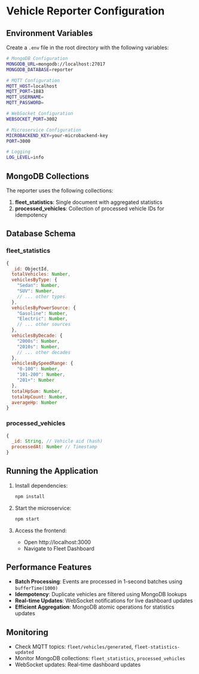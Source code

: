 # Vehicle Reporter Configuration

## Environment Variables

Create a `.env` file in the root directory with the following variables:

```bash
# MongoDB Configuration
MONGODB_URL=mongodb://localhost:27017
MONGODB_DATABASE=reporter

# MQTT Configuration
MQTT_HOST=localhost
MQTT_PORT=1883
MQTT_USERNAME=
MQTT_PASSWORD=

# WebSocket Configuration
WEBSOCKET_PORT=3002

# Microservice Configuration
MICROBACKEND_KEY=your-microbackend-key
PORT=3000

# Logging
LOG_LEVEL=info
```

## MongoDB Collections

The reporter uses the following collections:

1. **fleet_statistics**: Single document with aggregated statistics
2. **processed_vehicles**: Collection of processed vehicle IDs for idempotency

## Database Schema

### fleet_statistics
```javascript
{
  _id: ObjectId,
  totalVehicles: Number,
  vehiclesByType: {
    "Sedan": Number,
    "SUV": Number,
    // ... other types
  },
  vehiclesByPowerSource: {
    "Gasoline": Number,
    "Electric": Number,
    // ... other sources
  },
  vehiclesByDecade: {
    "2000s": Number,
    "2010s": Number,
    // ... other decades
  },
  vehiclesBySpeedRange: {
    "0-100": Number,
    "101-200": Number,
    "201+": Number
  },
  totalHpSum: Number,
  totalHpCount: Number,
  averageHp: Number
}
```

### processed_vehicles
```javascript
{
  _id: String, // Vehicle aid (hash)
  processedAt: Number // Timestamp
}
```

## Running the Application

1. Install dependencies:
   ```bash
   npm install
   ```

2. Start the microservice:
   ```bash
   npm start
   ```

3. Access the frontend:
   - Open http://localhost:3000
   - Navigate to Fleet Dashboard

## Performance Features

- **Batch Processing**: Events are processed in 1-second batches using `bufferTime(1000)`
- **Idempotency**: Duplicate vehicles are filtered using MongoDB lookups
- **Real-time Updates**: WebSocket notifications for live dashboard updates
- **Efficient Aggregation**: MongoDB atomic operations for statistics updates

## Monitoring

- Check MQTT topics: `fleet/vehicles/generated`, `fleet-statistics-updated`
- Monitor MongoDB collections: `fleet_statistics`, `processed_vehicles`
- WebSocket updates: Real-time dashboard updates

